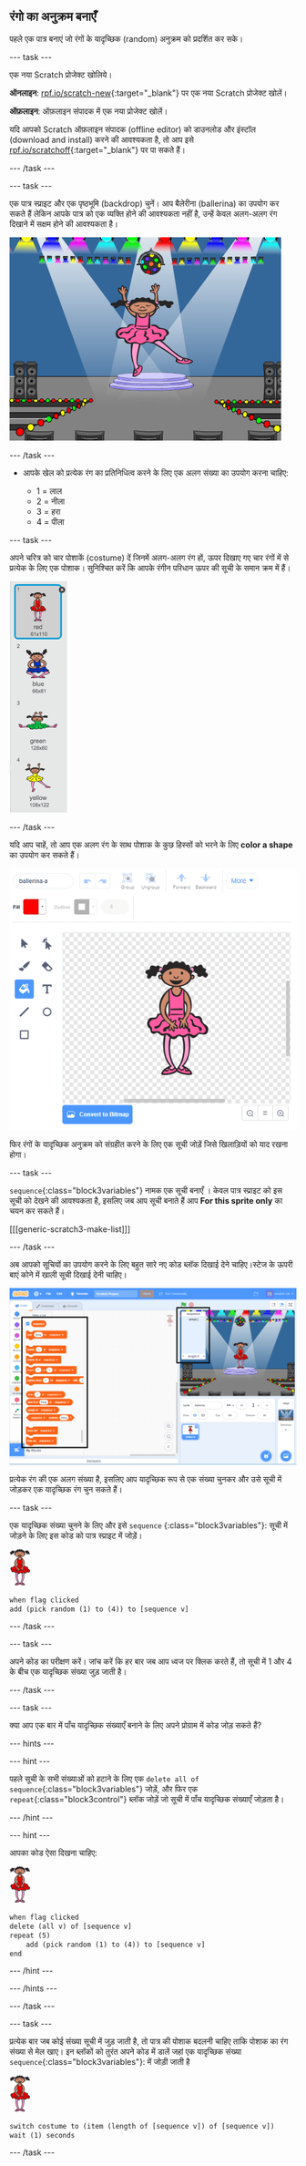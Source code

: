 ## रंगो का अनुक्रम बनाएँ

पहले एक पात्र बनाएं जो रंगों के यादृच्छिक (random) अनुक्रम को प्रदर्शित कर सके।

--- task ---

एक नया Scratch प्रोजेक्ट खोलिये।

**ऑनलाइन**: [rpf.io/scratch-new](https://rpf.io/scratch-new){:target="_blank"} पर एक नया Scratch प्रोजेक्ट खोलें।

**ऑफ़लाइन**: ऑफ़लाइन संपादक में एक नया प्रोजेक्ट खोलें।

यदि आपको Scratch ऑफ़लाइन संपादक (offline editor) को डाउनलोड और इंस्टॉल (download and install) करने की आवश्यकता है, तो आप इसे [rpf.io/scratchoff](https://rpf.io/scratchoff){:target="_blank"} पर पा सकते हैं।

--- /task ---

--- task ---

एक पात्र स्प्राइट और एक पृष्ठभूमि (backdrop) चुनें। आप बैलेरीना (ballerina) का उपयोग कर सकते हैं लेकिन आपके पात्र को एक व्यक्ति होने की आवश्यकता नहीं है, उन्हें केवल अलग-अलग रंग दिखाने में सक्षम होने की आवश्यकता है।

![स्क्रीनशॉट](images/colour-sprite.png)

--- /task ---

+ आपके खेल को प्रत्येक रंग का प्रतिनिधित्व करने के लिए एक अलग संख्या का उपयोग करना चाहिए:
    
    + 1 = लाल
    + 2 = नीला
    + 3 = हरा
    + 4 = पीला

--- task ---

अपने चरित्र को चार पोशाकें (costume) दें जिनमें अलग-अलग रंग हों, ऊपर दिखाए गए चार रंगों में से प्रत्येक के लिए एक पोशाक। सुनिश्चित करें कि आपके रंगीन परिधान ऊपर की सूची के समान क्रम में हैं।

![स्क्रीनशॉट](images/colour-costume.png)

--- /task ---

यदि आप चाहें, तो आप एक अलग रंग के साथ पोशाक के कुछ हिस्सों को भरने के लिए **color a shape** का उपयोग कर सकते हैं।

![आकृति को रंगे](images/color-a-shape.png)

फिर रंगों के यादृच्छिक अनुक्रम को संग्रहीत करने के लिए एक सूची जोड़ें जिसे खिलाड़ियों को याद रखना होगा।

--- task ---

`sequence`{:class="block3variables"} नामक एक सूची बनाएँ । केवल पात्र स्प्राइट को इस सूची को देखने की आवश्यकता है, इसलिए जब आप सूची बनाते हैं आप **For this sprite only** का चयन कर सकते हैं।

[[[generic-scratch3-make-list]]]

--- /task ---

अब आपको सूचियों का उपयोग करने के लिए बहुत सारे नए कोड ब्लॉक दिखाई देने चाहिए।स्टेज के ऊपरी बाएं कोने में खाली सूची दिखाई देनी चाहिए।

![स्क्रीनशॉट](images/colour-list-blocks-annotated.png)

प्रत्येक रंग की एक अलग संख्या है, इसलिए आप यादृच्छिक रूप से एक संख्या चुनकर और उसे सूची में जोड़कर एक यादृच्छिक रंग चुन सकते हैं।

--- task ---

एक यादृच्छिक संख्या चुनने के लिए और इसे `sequence` {:class="block3variables"}: सूची में जोड़ने के लिए इस कोड को पात्र स्प्राइट में जोड़ें।

![बैलरीना](images/ballerina.png)

```blocks3
when flag clicked
add (pick random (1) to (4)) to [sequence v]
```

--- /task ---

--- task ---

अपने कोड का परीक्षण करें। जांच करें कि हर बार जब आप ध्वज पर क्लिक करते हैं, तो सूची में 1 और 4 के बीच एक यादृच्छिक संख्या जुड़ जाती है।

--- /task ---

--- task ---

क्या आप एक बार में पाँच यादृच्छिक संख्याएँ बनाने के लिए अपने प्रोग्राम में कोड जोड़ सकते हैं?

--- hints ---

--- hint ---

पहले सूची के सभी संख्याओं को हटाने के लिए एक `delete all of sequence`{:class="block3variables"} जोड़ें, और फिर एक `repeat`{:class="block3control"} ब्लॉक जोड़ें जो सूची में पाँच यादृच्छिक संख्याएँ जोड़ता है।

--- /hint ---

--- hint ---

आपका कोड ऐसा दिखना चाहिए:

![बैलरीना](images/ballerina.png)

```blocks3
when flag clicked
delete (all v) of [sequence v]
repeat (5)
    add (pick random (1) to (4)) to [sequence v]
end
```

--- /hint ---

--- /hints ---

--- /task ---

--- task ---

प्रत्येक बार जब कोई संख्या सूची में जुड़ जाती है, तो पात्र की पोशाक बदलनी चाहिए ताकि पोशाक का रंग संख्या से मेल खाए। इन ब्लॉकों को तुरंत अपने कोड में डालें जहां एक यादृच्छिक संख्या `sequence`{:class="block3variables"}: में जोड़ी जाती है 

![बैलरीना](images/ballerina.png)

```blocks3
switch costume to (item (length of [sequence v]) of [sequence v])
wait (1) seconds
```

--- /task ---